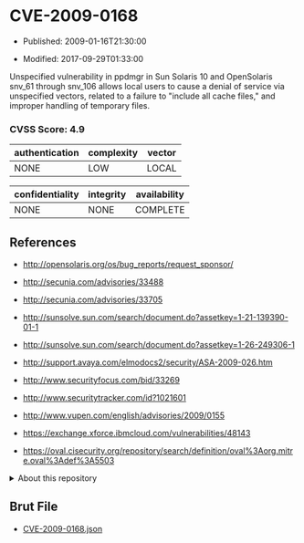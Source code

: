 # CVE-2009-0168

- Published: 2009-01-16T21:30:00

- Modified: 2017-09-29T01:33:00

Unspecified vulnerability in ppdmgr in Sun Solaris 10 and OpenSolaris snv_61 through snv_106 allows local users to cause a denial of service via unspecified vectors, related to a failure to "include all cache files," and improper handling of temporary files.

### CVSS Score: **4.9**

| authentication | complexity | vector |
| --- | --- | --- |
| NONE | LOW | LOCAL |

| confidentiality | integrity | availability |
| --- | --- | --- |
| NONE | NONE | COMPLETE |

## References

* http://opensolaris.org/os/bug_reports/request_sponsor/

* http://secunia.com/advisories/33488

* http://secunia.com/advisories/33705

* http://sunsolve.sun.com/search/document.do?assetkey=1-21-139390-01-1

* http://sunsolve.sun.com/search/document.do?assetkey=1-26-249306-1

* http://support.avaya.com/elmodocs2/security/ASA-2009-026.htm

* http://www.securityfocus.com/bid/33269

* http://www.securitytracker.com/id?1021601

* http://www.vupen.com/english/advisories/2009/0155

* https://exchange.xforce.ibmcloud.com/vulnerabilities/48143

* https://oval.cisecurity.org/repository/search/definition/oval%3Aorg.mitre.oval%3Adef%3A5503

<details>
<summary>About this repository</summary> 

  This repository is part of the project [Live Hack CVE](https://github.com/Live-Hack-CVE). Main website can be found [www.live-hack.org](https://www.live-hack.org) 
  
  Made by [Sn0wAlice](https://github.com/Sn0wAlice) for the people that care about security and need to have a feed of the latest CVEs. Hope you enjoy it, don't forget to star the repo and follow me on [Twitter](https://twitter.com/Sn0wAlice) and [Github](https://github.com/Sn0wAlice). And that is my [personnal website](https://www.alice-snow.me/)

  - [Home Page](https://github.com/Live-Hack-CVE)
  - [Framework](https://github.com/Live-Hack-CVE/cve-framework)
  - [CVE database](https://github.com/Live-Hack-CVE/full_database)
  - [Changelog](https://github.com/Live-Hack-CVE/Changelog)
</details>

## Brut File

* [CVE-2009-0168.json](https://raw.githubusercontent.com/Live-Hack-CVE/full_database/main/cves/2009/CVE-2009-0168.json)

